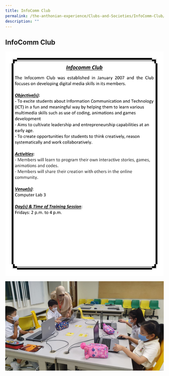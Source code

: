 ```yaml
---
title: InfoComm Club
permalink: /the-anthonian-experience/Clubs-and-Societies/InfoComm-Club/
description: ""
---
```

## InfoComm Club

![Infocomm Club](/images/Infocomm%20Club_updated.png)

![](/images/Infocomm%20Media%202.jpeg)